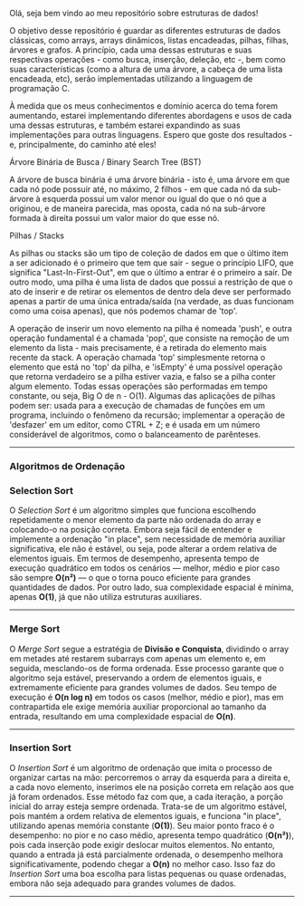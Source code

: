 Olá, seja bem vindo ao meu repositório sobre estruturas de dados!

O objetivo desse repositório é guardar as diferentes estruturas de dados clássicas, como arrays, arrays dinâmicos, listas encadeadas, pilhas, filhas, árvores e grafos.
A princípio, cada uma dessas estruturas e suas respectivas operações - como busca, inserção, deleção, etc -, bem como suas características (como a altura de uma árvore,
a cabeça de uma lista encadeada, etc), serão implementadas utilizando a linguagem de programação C.

À medida que os meus conhecimentos e domínio acerca do tema forem aumentando, estarei implementando diferentes abordagens e usos de cada uma dessas estruturas, e também 
estarei expandindo as suas implementações para outras linguagens. Espero que goste dos resultados - e, principalmente, do caminho até eles! 



Árvore Binária de Busca / Binary Search Tree (BST)

A árvore de busca binária é uma árvore binária - isto é, uma árvore em que cada nó pode possuir até, no máximo, 2 filhos - em que cada nó da sub-árvore à esquerda possui um valor menor ou igual do que o nó que a originou, e de maneira parecida, mas oposta, cada nó na sub-árvore formada à direita possui um valor maior do que esse nó. 



Pilhas / Stacks

As pilhas ou stacks são um tipo de coleção de dados em que o último item a ser adicionado é o primeiro que tem que sair - segue o princípio LIFO, que significa "Last-In-First-Out", em que o último a entrar é o primeiro a sair. De outro modo, uma pilha é uma lista de dados que possui a restrição de que o ato de inserir e de retirar os elementos de dentro dela deve ser performado apenas a partir de uma única entrada/saída (na verdade, as duas funcionam como uma coisa apenas), que nós podemos chamar de 'top'. 

A operação de inserir um novo elemento na pilha é nomeada 'push', e outra operação fundamental é a chamada 'pop', que consiste na remoção de um elemento da lista - mais precisamente, é a retirada do elemento mais recente da stack. A operação chamada 'top' simplesmente retorna o elemento que está no 'top' da pilha, e 'isEmpty' é uma possível operação que retorna verdadeiro se a pilha estiver vazia, e falso se a pilha conter algum elemento. Todas essas operações são performadas em tempo constante, ou seja, Big O de n - O(1). Algumas das aplicações de pilhas podem ser: usada para a execução de chamadas de funções em um programa, incluindo o fenômeno da recursão; implementar a operação de 'desfazer' em um editor, como CTRL + Z; e é usada em um número considerável de algoritmos, como o balanceamento de parênteses.

---

### Algoritmos de Ordenação

### Selection Sort

O *Selection Sort* é um algoritmo simples que funciona escolhendo repetidamente o menor elemento da parte não ordenada do array e colocando-o na posição correta. Embora seja fácil de entender e implemente a ordenação "in place", sem necessidade de memória auxiliar significativa, ele não é estável, ou seja, pode alterar a ordem relativa de elementos iguais. Em termos de desempenho, apresenta tempo de execução quadrático em todos os cenários — melhor, médio e pior caso são sempre **O(n²)** — o que o torna pouco eficiente para grandes quantidades de dados. Por outro lado, sua complexidade espacial é mínima, apenas **O(1)**, já que não utiliza estruturas auxiliares.

---

### Merge Sort

O *Merge Sort* segue a estratégia de **Divisão e Conquista**, dividindo o array em metades até restarem subarrays com apenas um elemento e, em seguida, mesclando-os de forma ordenada. Esse processo garante que o algoritmo seja estável, preservando a ordem de elementos iguais, e extremamente eficiente para grandes volumes de dados. Seu tempo de execução é **O(n log n)** em todos os casos (melhor, médio e pior), mas em contrapartida ele exige memória auxiliar proporcional ao tamanho da entrada, resultando em uma complexidade espacial de **O(n)**.

---

### Insertion Sort

O *Insertion Sort* é um algoritmo de ordenação que imita o processo de organizar cartas na mão: percorremos o array da esquerda para a direita e, a cada novo elemento, inserimos ele na posição correta em relação aos que já foram ordenados. Esse método faz com que, a cada iteração, a porção inicial do array esteja sempre ordenada. Trata-se de um algoritmo estável, pois mantém a ordem relativa de elementos iguais, e funciona "in place", utilizando apenas memória constante (**O(1)**). Seu maior ponto fraco é o desempenho: no pior e no caso médio, apresenta tempo quadrático (**O(n²)**), pois cada inserção pode exigir deslocar muitos elementos. No entanto, quando a entrada já está parcialmente ordenada, o desempenho melhora significativamente, podendo chegar a **O(n)** no melhor caso. Isso faz do *Insertion Sort* uma boa escolha para listas pequenas ou quase ordenadas, embora não seja adequado para grandes volumes de dados.

---